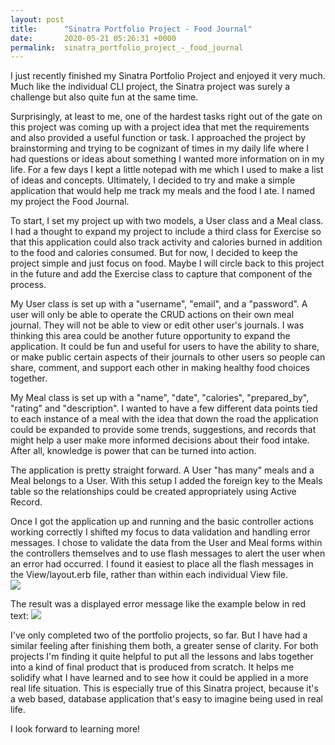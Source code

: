 ```yaml
---
layout: post
title:      "Sinatra Portfolio Project - Food Journal"
date:       2020-05-21 05:26:31 +0000
permalink:  sinatra_portfolio_project_-_food_journal
---
```



I just recently finished my Sinatra Portfolio Project and enjoyed it very much.  Much like the individual CLI project, the Sinatra project was surely a challenge but also quite fun at the same time. 

Surprisingly, at least to me, one of the hardest tasks right out of the gate on this project was coming up with a project idea that met the requirements and also provided a useful function or task.  I approached the project by brainstorming and trying to be cognizant of times in my daily life where I had questions or ideas about something I wanted more information on in my life.  For a few days I kept a little notepad with me which I used to make a list of ideas and concepts.  Ultimately, I decided to try and make a simple application that would help me track my meals and the food I ate.  I named my project the Food Journal.  

To start, I set my project up with two models, a User class and a Meal class.  I had a thought to expand my project to include a third class for Exercise so that this application could also track activity and calories burned in addition to the food and calories consumed.  But for now, I decided to keep the project simple and just focus on food.  Maybe I will circle back to this project in the future and add the Exercise class to capture that component of the process.   

My User class is set up with a "username", "email", and a "password".  A user will only be able to operate the CRUD actions on their own meal journal.  They will not be able to view or edit other user's journals.  I was thinking this area could be another future opportunity to expand the application.  It could be fun and useful for users to have the ability to share, or make public certain aspects of their journals to other users so people can share, comment, and support each other in making healthy food choices together.  

My Meal class is set up with a "name", "date", "calories", "prepared_by", "rating" and "description".  I wanted to have a few different data points tied to each instance of a meal with the idea that down the road the application could be expanded to provide some trends, suggestions, and records that might help a user make more informed decisions about their food intake.  After all, knowledge is power that can be turned into action.  

The application is pretty straight forward.  A User "has many" meals and a Meal belongs to a User.  With this setup I added the foreign key to the Meals table so the relationships could be created appropriately using Active Record.   

Once I got the application up and running and the basic controller actions working correctly I shifted my focus to data validation and handling error messages.  I chose to validate the data from the User and Meal forms within the controllers themselves and to use flash messages to alert the user when an error had occurred.  I found it easiest to place all the flash messages in the View/layout.erb file, rather than within each individual View file.  
![](https://drive.google.com/open?id=1xsr9XPN87tZTpvgv_bqK2d1wR5t8oFFC://)

The result was a displayed error message like the example below in red text:
![](https://drive.google.com/open?id=1QOngI3ll3Xl2NvUzkP2YlSdLE82TXYOq)

I've only completed two of the portfolio projects, so far.  But I have had a similar feeling after finishing them both, a greater sense of clarity.  For both projects I'm finding it quite helpful to put all the lessons and labs together into a kind of final product that is produced from scratch.  It helps me solidify what I have learned and to see how it could be applied in a more real life situation.  This is especially true of this Sinatra project, because it's a web based, database application that's easy to imagine being used in real life. 

I look forward to learning more!









